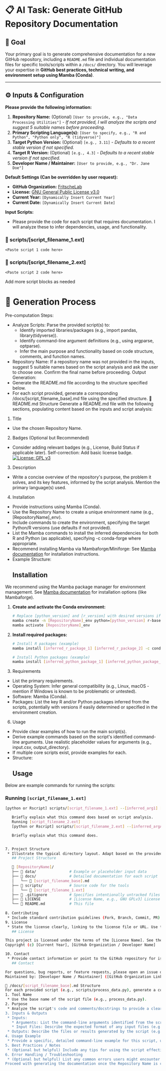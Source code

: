 # 📋 AI Task: Generate GitHub Repository Documentation

## **🎯 Goal**
Your primary goal is to generate comprehensive documentation for a new GitHub repository, including a `README.md` file and individual documentation files for specific tools/scripts within a `/docs/` directory. You will leverage your expertise in **GitHub best practices, technical writing, and environment setup using Mamba (Conda)**.

---

## **⚙️ Inputs & Configuration**

**Please provide the following information:**

1.  **Repository Name:** (Optional) `[User to provide, e.g., "Data Processing Utilities"]` - *If not provided, I will analyze the scripts and suggest 5 suitable names before proceeding.*
2.  **Primary Scripting Language(s):** `[User to specify, e.g., "R and Python", "Python only", "R (tidyverse)"]`
3.  **Target Python Version:** (Optional) `[e.g., 3.11]` - *Defaults to a recent stable version if not specified.*
4.  **Target R Version:** (Optional) `[e.g., 4.3]` - *Defaults to a recent stable version if not specified.*
5.  **Developer Name / Maintainer:** `[User to provide, e.g., "Dr. Jane Doe"]`

**Default Settings (Can be overridden by user request):**

* **GitHub Organization:** [FritscheLab](https://github.com/FritscheLab)
* **License:** [GNU General Public License v3.0](https://www.gnu.org/licenses/gpl-3.0.html)
* **Current Year:** `[Dynamically Insert Current Year]`
* **Current Date:** `[Dynamically Insert Current Date]`

**Input Scripts:**

* Please provide the code for each script that requires documentation. I will analyze these to infer dependencies, usage, and functionality.

### 📄 scripts/[script_filename_1.ext] ###
```
<Paste script 1 code here>
```

### 📄 scripts/[script_filename_2.ext] ###
```
<Paste script 2 code here>
```

Add more script blocks as needed

# 🚀 Generation Process
Pre-computation Steps:
 * Analyze Scripts: Parse the provided script(s) to:
   * Identify imported libraries/packages (e.g., import pandas, library(tidyverse)).
   * Identify command-line argument definitions (e.g., using argparse, optparse).
   * Infer the main purpose and functionality based on code structure, comments, and function names.
 * Repository Name: If a repository name was not provided in the inputs, suggest 5 suitable names based on the script analysis and ask the user to choose one. Confirm the final name before proceeding.
Output Generation:
 * Generate the README.md file according to the structure specified below.
 * For each script provided, generate a corresponding /docs/[script_filename_base].md file using the specified structure.
📄 README.md Structure
Generate a README.md file with the following sections, populating content based on the inputs and script analysis:
1. Title
 * Use the chosen Repository Name.
2. Badges (Optional but Recommended)
 * Consider adding relevant badges (e.g., License, Build Status if applicable later). Self-correction: Add basic license badge.
   [![License: GPL v3](https://www.google.com/search?q=https://img.shields.io/badge/License-GPLv3-blue.svg)](https://www.gnu.org/licenses/gpl-3.0)

3. Description
 * Write a concise overview of the repository's purpose, the problem it solves, and its key features, informed by the script analysis. Mention the primary language(s) used.
4. Installation
 * Provide instructions using Mamba (Conda).
 * Use the Repository Name to create a unique environment name (e.g., [RepositoryName]_env).
 * Include commands to create the environment, specifying the target Python/R versions (use defaults if not provided).
 * List the Mamba commands to install the inferred dependencies for both R and Python (as applicable), specifying -c conda-forge where appropriate.
 * Recommend installing Mamba via Mambaforge/Miniforge: See [Mamba documentation](https://mamba.readthedocs.io/en/latest/installation.html) for installation instructions.
 * Example Structure:
   ## Installation

We recommend using the Mamba package manager for environment management. See [Mamba documentation](https://mamba.readthedocs.io/en/latest/installation.html) for installation options (like Mambaforge).

1.  **Create and activate the Conda environment:**
    ```sh
    # Replace [python_version] and [r_version] with desired versions if needed
    mamba create -n [RepositoryName]_env python=[python_version] r-base=[r_version] -y
    mamba activate [RepositoryName]_env
    ```

2.  **Install required packages:**
    ```sh
    # Install R packages (example)
    mamba install [inferred_r_package_1] [inferred_r_package_2] -c conda-forge

    # Install Python packages (example)
    mamba install [inferred_python_package_1] [inferred_python_package_2] -c conda-forge
    ```

5. Requirements
 * List the primary requirements.
 * Operating System: Infer general compatibility (e.g., Linux, macOS - mention if Windows is known to be problematic or untested).
 * Software: Mamba (Conda).
 * Packages: List the key R and/or Python packages inferred from the scripts, potentially with versions if easily determined or specified in the environment creation.
6. Usage
 * Provide clear examples of how to run the main script(s).
 * Derive example commands based on the script's identified command-line arguments. Use realistic placeholder values for arguments (e.g., input.csv, output_directory).
 * If multiple core scripts exist, provide examples for each.
 * Structure:
   ## Usage

Below are example commands for running the scripts:

### Running `[script_filename_1.ext]`
```sh
[python or Rscript] scripts/[script_filename_1.ext] --[inferred_arg1] [value1] --[inferred_arg2] [value2]

   Briefly explain what this command does based on script analysis.
   Running [script_filename_2.ext]
   [python or Rscript] scripts/[script_filename_2.ext] --[inferred_argA] [valueA] ...

   Briefly explain what this command does.
   

7. Project Structure
 * Illustrate the typical directory layout. Adapt based on the provided scripts (e.g., only include R/Python specific elements if applicable).
   ## Project Structure

   📂 [RepositoryName]/
   ├── 📁 data/               # Example or placeholder input data
   ├── 📁 docs/               # Detailed documentation for each script
   │   └── 📜 [script_filename_base].md
   ├── 📁 scripts/            # Source code for the tools
   │   └── 📜 [script_filename_1.ext]
   ├── 📜 .gitignore          # Specifies intentionally untracked files git should ignore
   ├── 📜 LICENSE             # [License Name, e.g., GNU GPLv3] License file
   └── 📜 README.md           # This file
   
8. Contributing
 * Include standard contribution guidelines (Fork, Branch, Commit, PR). Mention issue tracking on GitHub.
9. License
 * State the license clearly, linking to the license file or URL. Use the default setting unless overridden.
   ## License

This project is licensed under the terms of the [License Name]. See the [LICENSE](LICENSE) file for details or visit [License URL].
Copyright (c) [Current Year], [GitHub Organization / Developer Name]

10. Contact
 * Provide contact information or point to the GitHub repository for issues/questions.
   ## Contact

For questions, bug reports, or feature requests, please open an issue on the [GitHub Repository Issues page](https://github.com/[GitHub Organization]/[RepositoryName]/issues).
Maintained by: [Developer Name / Maintainer] ([GitHub Organization Link])

📖 /docs/[script_filename_base].md Structure
For each provided script (e.g., scripts/process_data.py), generate a corresponding documentation file (e.g., docs/process_data.md) with the following sections:
1. Tool Name
 * Use the base name of the script file (e.g., process_data.py).
2. Purpose
 * Analyze the script's code and comments/docstrings to provide a clear, concise description of what the script does.
3. Inputs & Outputs
 * Inputs:
   * Arguments: List the command-line arguments identified from the script's argument parser (argparse, optparse, etc.). Include their names, expected data types (if discernible), and descriptions (from the parser's help text).
   * Input Files: Describe the expected format of any input files (e.g., "CSV file with columns 'ID', 'Date', 'Value'").
 * Outputs: Describe the files or results generated by the script (e.g., "Outputs a processed CSV file to the specified output directory," "Generates a plot named 'result.png'").
4. Usage Example
 * Provide a specific, detailed command-line example for this script, using its actual arguments derived during analysis. Explain the example.
5. Best Practices / Notes
 * (Optional but helpful) Include any tips for using the script effectively, potential limitations, or important assumptions based on script analysis (e.g., "Ensure input data is sorted by date," "Requires at least 8GB RAM for large datasets").
6. Error Handling / Troubleshooting
 * (Optional but helpful) List any common errors users might encounter and suggest solutions (e.g., "FileNotFoundError: Check input file path," "MemoryError: Try processing data in chunks or use a machine with more RAM"). This may require more sophisticated analysis or common patterns.
Proceed with generating the documentation once the Repository Name is confirmed.

